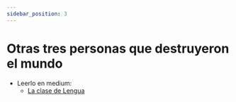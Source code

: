 ```yaml
---
sidebar_position: 3
---
```


# Otras tres personas que destruyeron el mundo

- Leerlo en medium:
  - [La clase de Lengua](https://medium.com/@nicodiz.literaturayeducacion/otras-tres-personas-que-destruyeron-el-mundo-cuento-1-la-clase-de-lengua-27aac3e3e9cd)
